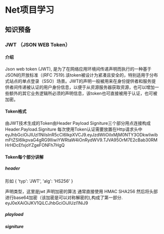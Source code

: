 # Net项目学习
## 知识预备
### JWT （JSON WEB Token）
#### 介绍
Json web token (JWT), 是为了在网络应用环境间传递声明而执行的一种基于JSON的开放标准（(RFC 7519).该token被设计为紧凑且安全的，特别适用于分布式站点的单点登录（SSO）场景。JWT的声明一般被用来在身份提供者和服务提供者间传递被认证的用户身份信息，以便于从资源服务器获取资源，也可以增加一些额外的其它业务逻辑所必须的声明信息，该token也可直接被用于认证，也可被加密。
#### Token格式
由JWT技术生成的Token由Header Payload Signiture三个部分用点连接构成
Header.Payload.Signiture
每次使用Token认证需要放置在Http请求头中
	eyJhbGciOiJIUzI1NiIsInR5cCI6IkpXVCJ9.eyJzdWIiOiIxMjM0NTY3ODkwIiwibmFtZSI6IkpvaG4gRG9lIiwiYWRtaW4iOnRydWV9.TJVA95OrM7E2cBab30RMHrHDcEfxjoYZgeFONFh7HgQ
#### Token每个部分讲解
##### header
形如
	{
  	'typ': 'JWT',
  	'alg': 'HS256'
	}

声明类型，这里是jwt
声明加密的算法 通常直接使用 HMAC SHA256
然后将头部进行base64加密（该加密是可以对称解密的),构成了第一部分.
	eyJ0eXAiOiJKV1QiLCJhbGciOiJIUzI1NiJ9
##### playload

##### signiture

